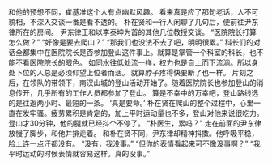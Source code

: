 和他的预想不同，崔基准这个人有点幽默风趣。
看来真是应了那句老话，人不可貌相，不深入交谈一番是看不透的。
朴在贤和一行人闲聊了几句后，便前往尹东律所在的房间。
尹东律正和以李泰坤为首的其他几位教授交谈。
“医院院长打算怎么做？”
“好像是要去爬山？”
“那我们也没法不去了吧，明明很累。”
科长们的对话全都集中在医院院长是否参加登山这件事上。就算是掌管一个科室的科长，也不能不看医院院长的眼色。
如同水往低处流一样，权力也是自上而下流淌。所以身处下位的人总是必须仰望上位者而活。
就算脖子疼得快要断了也一样。
片刻之后，在领队的带领下，南汉山城的登山活动开始了。随着医院院长也参加登山的消息传开，几乎所有的工作人员都参加了登山。
算是不幸中的万幸吧，登山路线选的是往返两小时、最短的一条。
‘真是要命。’
朴在贤在爬山的整个过程中，心里一直在发牢骚。疲劳累积是肯定的，加上平时运动量也不多，登山对他来说很吃力。
登山才30分钟，他的腿就已经抖个不停了。
“朴医生，累吗？”
走在前面的尹东律放慢了脚步，和他并排走着。
和朴在贤不同，尹东律却精神抖擞。他呼吸平稳，脸上连一点汗都没有。
“没有，我没事。”
“但你的表情看起来可不像没事啊？”
“我平时运动的时候表情就容易这样。真的没事。”